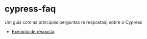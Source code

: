 # cypress-faq
Um guia com as principais perguntas (e respostas) sobre o Cypress

- [Exemplo de resposta](respostas/exemplo.md "Exemplo de resposta")
